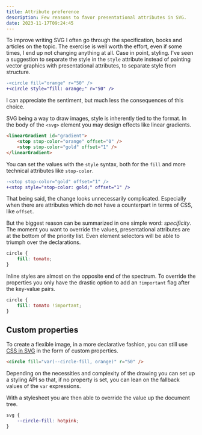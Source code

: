 ```yaml
---
title: Attribute preference
description: Few reasons to favor presentational attributes in SVG.
date: 2023-11-17T09:24:45
---
```


To improve writing SVG I often go through the specification, books and articles on the topic. The exercise is well worth the effort, even if some times, I end up not changing anything at all. Case in point, styling. I've seen a suggestion to separate the style in the `style` attribute instead of painting vector graphics with presentational attributes, to separate style from structure.

```diff
-<circle fill="orange" r="50" />
+<circle style="fill: orange;" r="50" />
```

I can appreciate the sentiment, but much less the consequences of this choice.

SVG being a way to draw images, style is inherently tied to the format. In the body of the `<svg>` element you may design effects like linear gradients.

```html
<linearGradient id="gradient">
	<stop stop-color="orange" offset="0" />
	<stop stop-color="gold" offset="1" />
</linearGradient>
```

You can set the values with the `style` syntax, both for the `fill` and more technical attributes like `stop-color`.

```diff
-<stop stop-color="gold" offset="1" />
+<stop style="stop-color: gold;" offset="1" />
```

That being said, the change looks unnecessarily complicated. Especially when there are attributes which do not have a counterpart in terms of CSS, like `offset`.

But the biggest reason can be summarized in one simple word: _specificity_. The moment you want to override the values, presentational attributes are at the bottom of the priority list. Even element selectors will be able to triumph over the declarations.

```css
circle {
	fill: tomato;
}
```

Inline styles are almost on the opposite end of the spectrum. To override the properties you only have the drastic option to add an `!important` flag after the key-value pairs.

```css
circle {
	fill: tomato !important;
}
```

## Custom properties

To create a flexible image, in a more declarative fashion, you can still use [CSS in SVG](/css-in-svg) in the form of custom properties.

```html
<circle fill="var(--circle-fill, orange)" r="50" />
```

Depending on the necessities and complexity of the drawing you can set up a styling API so that, if no property is set, you can lean on the fallback values of the `var` expressions.

With a stylesheet you are then able to override the value up the document tree.

```css
svg {
	--circle-fill: hotpink;
}
```

